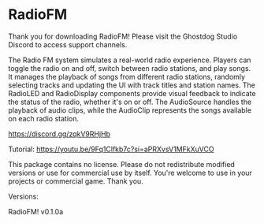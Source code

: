 # RadioFM
Thank you for downloading RadioFM! Please visit the Ghostdog Studio Discord to access support channels.

The Radio FM system simulates a real-world radio experience. Players can toggle the radio
on and off, switch between radio stations, and play songs. It manages the playback of
songs from different radio stations, randomly selecting tracks and updating the UI with
track titles and station names. The RadioLED and RadioDisplay components provide visual
feedback to indicate the status of the radio, whether it's on or off. The AudioSource
handles the playback of audio clips, while the AudioClip represents the songs available on
each radio station.

https://discord.gg/zqkV9RHjHb

Tutorial:
https://youtu.be/9Fq1Clfkb7c?si=aPRXvsV1MFkXuVCO

This package contains no license. Please do not redistribute modified versions or use for commercial use by itself. You're welcome to use in your projects or commercial game. Thank you.

Versions:

RadioFM! v0.1.0a
